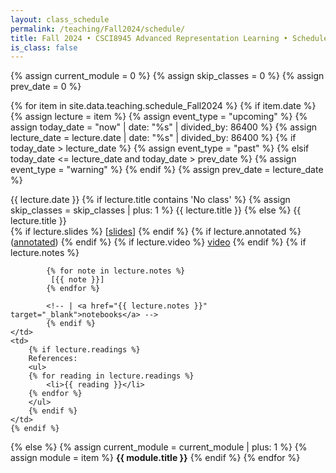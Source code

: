 ```yaml
---
layout: class_schedule
permalink: /teaching/Fall2024/schedule/
title: Fall 2024 • CSCI8945 Advanced Representation Learning • Schedule
is_class: false
---
```


{% assign current_module = 0 %}
{% assign skip_classes = 0 %}
{% assign prev_date = 0 %}

{% for item in site.data.teaching.schedule_Fall2024 %}
{% if item.date %}
{% assign lecture = item %}
{% assign event_type = "upcoming" %}
{% assign today_date = "now" | date: "%s" | divided_by: 86400 %}
{% assign lecture_date = lecture.date | date: "%s" | divided_by: 86400 %}
{% if today_date > lecture_date %}
    {% assign event_type = "past" %}
{% elsif today_date <= lecture_date and today_date > prev_date %}
    {% assign event_type = "warning" %}
{% endif %}
{% assign prev_date = lecture_date %}

<tr class="{{ event_type }}">
    <th scope="row">{{ lecture.date }}</th>
    {% if lecture.title contains 'No class' %}
    {% assign skip_classes = skip_classes | plus: 1 %}
    <td colspan="2" align="center">{{ lecture.title }}</td>
    {% else %}
    <td>
        {{ lecture.title }}
        <br />
            {% if lecture.slides %}
              [<a href="{{ lecture.slides }}" target="_blank">slides</a>]
            {% endif %}
            {% if lecture.annotated %}
              (<a href="{{ lecture.annotated }}" target="_blank">annotated</a>)
            {% endif %}
            {% if lecture.video %}
              <a href="{{ lecture.video }}" target="_blank">video</a>
            {% endif %}
            {% if lecture.notes %}
            
            {% for note in lecture.notes %}
             [{{ note }}]
            {% endfor %}
            
            <!-- | <a href="{{ lecture.notes }}" target="_blank">notebooks</a> -->
            {% endif %}
    </td>
    <td>
        {% if lecture.readings %}
        References:
        <ul>
        {% for reading in lecture.readings %}
            <li>{{ reading }}</li>
        {% endfor %}
        </ul>
        {% endif %}
    </td>
    {% endif %}
</tr>
{% else %}
{% assign current_module = current_module | plus: 1 %}
{% assign module = item %}
<tr class="info">
    <td colspan="3" align="center"><strong>{{ module.title }}</strong></td>
</tr>
{% endif %}
{% endfor %}